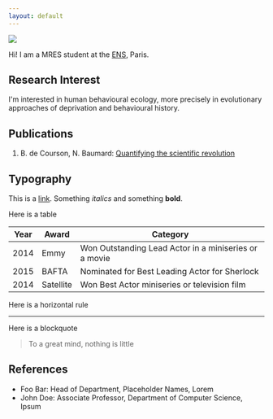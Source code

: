 ```yaml
---
layout: default
---
```


<img class="profile-picture" src="sherlock.jpg">

Hi! I am a MRES student at the [ENS](www.ens.fr), Paris. 

## Research Interest
I'm interested in human behavioural ecology, more precisely in evolutionary approaches of deprivation and behavioural history.

## Publications

1. B. de Courson, N. Baumard: [Quantifying the scientific revolution](https://osf.io/preprints/socarxiv/9ex8q)

## Typography

This is a [link](http://google.com). Something *italics* and something **bold**.

Here is a table

Year | Award | Category
-----|-------|--------
2014 | Emmy  | Won Outstanding Lead Actor in a miniseries or a movie
2015 | BAFTA | Nominated for Best Leading Actor for Sherlock
2014 | Satellite | Won Best Actor miniseries or television film

Here is a horizontal rule

---

Here is a blockquote

> To a great mind, nothing is little

## References

* Foo Bar: Head of Department, Placeholder Names, Lorem
* John Doe: Associate Professor, Department of Computer Science, Ipsum
